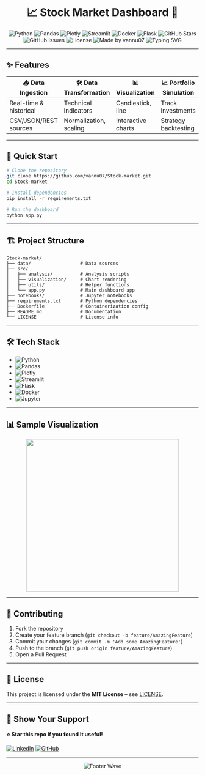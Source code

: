 <div align="center">

<h1>📈 Stock Market Dashboard 🚀</h1>

<img src="https://img.shields.io/badge/Python-3.8+-3776ab?style=for-the-badge&logo=python&logoColor=white" alt="Python"/>
<img src="https://img.shields.io/badge/Pandas-150458?style=for-the-badge&logo=pandas&logoColor=white" alt="Pandas"/>
<img src="https://img.shields.io/badge/Plotly-3F4F75?style=for-the-badge&logo=plotly&logoColor=white" alt="Plotly"/>
<img src="https://img.shields.io/badge/Streamlit-FF4B4B?style=for-the-badge&logo=streamlit&logoColor=white" alt="Streamlit"/>
<img src="https://img.shields.io/badge/Docker-2496ED?style=for-the-badge&logo=docker&logoColor=white" alt="Docker"/>
<img src="https://img.shields.io/badge/Flask-000000?style=for-the-badge&logo=flask&logoColor=white" alt="Flask"/>
<img src="https://img.shields.io/github/stars/vannu07/Stock-market?style=for-the-badge&logo=github" alt="GitHub Stars"/>
<img src="https://img.shields.io/github/issues/vannu07/Stock-market?color=yellow&style=for-the-badge&logo=github" alt="GitHub Issues"/>
<img src="https://img.shields.io/github/license/vannu07/Stock-market?color=blue&style=for-the-badge" alt="License"/>
<img src="https://img.shields.io/badge/made%20by-vannu07-blue.svg?style=for-the-badge" alt="Made by vannu07"/>

<img src="https://readme-typing-svg.demolab.com?font=Fira+Code&size=22&duration=3500&pause=1000&color=2196F3&center=true&vCenter=true&width=435&lines=Live+Market+Dashboard;Stock+Analysis+Platform;Portfolio+Simulation+Tools;Data+Science+for+Finance" alt="Typing SVG" />

</div>

---

## ✨ Features

| 📥 Data Ingestion       | 🛠️ Data Transformation   | 📊 Visualization      | 📈 Portfolio Simulation | 🖥️ Web Dashboard      | 🐳 Docker Support      |
|------------------------|--------------------------|-----------------------|------------------------|-----------------------|-----------------------|
| Real-time & historical | Technical indicators     | Candlestick, line     | Track investments      | Streamlit/Flask app   | Easy containerization |
| CSV/JSON/REST sources  | Normalization, scaling   | Interactive charts    | Strategy backtesting   | User authentication   |                      |

---

## 🚀 Quick Start

```bash
# Clone the repository
git clone https://github.com/vannu07/Stock-market.git
cd Stock-market

# Install dependencies
pip install -r requirements.txt

# Run the dashboard
python app.py
```

---

## 🏗️ Project Structure

```
Stock-market/
├── data/                  # Data sources
├── src/
│   ├── analysis/          # Analysis scripts
│   ├── visualization/     # Chart rendering
│   ├── utils/             # Helper functions
│   └── app.py             # Main dashboard app
├── notebooks/             # Jupyter notebooks
├── requirements.txt       # Python dependencies
├── Dockerfile             # Containerization config
├── README.md              # Documentation
└── LICENSE                # License info
```

---

## 🛠️ Tech Stack

- ![Python](https://img.shields.io/badge/Python-3776ab?style=flat-square&logo=python&logoColor=white)
- ![Pandas](https://img.shields.io/badge/Pandas-150458?style=flat-square&logo=pandas&logoColor=white)
- ![Plotly](https://img.shields.io/badge/Plotly-3F4F75?style=flat-square&logo=plotly&logoColor=white)
- ![Streamlit](https://img.shields.io/badge/Streamlit-FF4B4B?style=flat-square&logo=streamlit&logoColor=white)
- ![Flask](https://img.shields.io/badge/Flask-000000?style=flat-square&logo=flask&logoColor=white)
- ![Docker](https://img.shields.io/badge/Docker-2496ED?style=flat-square&logo=docker&logoColor=white)
- ![Jupyter](https://img.shields.io/badge/Jupyter-F37626?style=flat-square&logo=jupyter&logoColor=white)

---

## 📊 Sample Visualization

<div align="center">
<img src="https://raw.githubusercontent.com/plotly/plotly.py/master/doc/source/_static/plotly_logo.gif" width="400">
</div>

---

## 🤝 Contributing

1. Fork the repository
2. Create your feature branch (`git checkout -b feature/AmazingFeature`)
3. Commit your changes (`git commit -m 'Add some AmazingFeature'`)
4. Push to the branch (`git push origin feature/AmazingFeature`)
5. Open a Pull Request

---

## 📄 License

This project is licensed under the **MIT License** – see [LICENSE](LICENSE).

---

## 🌟 Show Your Support

**⭐ Star this repo if you found it useful!**

[![LinkedIn](https://img.shields.io/badge/LinkedIn-vannu07-0077B5?style=for-the-badge&logo=linkedin)](https://linkedin.com/in/vannu07)
[![GitHub](https://img.shields.io/badge/GitHub-vannu07-181717?style=for-the-badge&logo=github)](https://github.com/vannu07)

---

<div align="center">
<img src="https://capsule-render.vercel.app/api?type=waving&color=gradient&height=100&section=footer" alt="Footer Wave"/>
</div>
